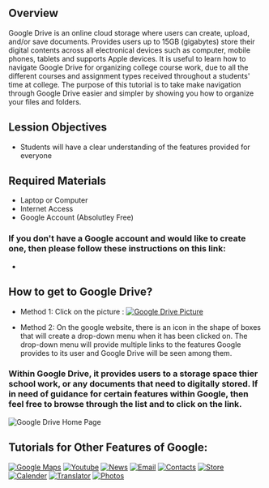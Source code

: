 ## Overview

Google Drive is an online cloud storage where users can create, upload, and/or save documents. Provides users up to 15GB (gigabytes) store their digital contents across all electronical devices such as computer, mobile phones, tablets and supports Apple devices. It is useful to learn how to navigate Google Drive for organizing college course work, due to all the different courses and assignment types received throughout a students' time at college. The purpose of this tutorial is to take make navigation through Google Drive easier and simpler by showing you how to organize your files and folders. 

## Lession Objectives

* Students will have a clear understanding of the features provided for everyone

## Required Materials

- Laptop or Computer
- Internet Access
- Google Account (Absolutley Free)

### If you don't have a Google account and would like to create one, then please follow these instructions on this link:
-

## How to get to Google Drive?

- Method 1: Click on the picture : [![Google Drive Picture](https://github.com/jloan/pierce-hacker-submissions/blob/master/new-lessons/Google/images/Google%20Drive.png "Google Drive")](https://www.google.com/drive/)

- Method 2: On the google website, there is an icon in the shape of boxes that will create a drop-down menu when it has been clicked on. The drop-down menu will provide multiple links to the features Google provides to its user and Google Drive will be seen among them.

### Within Google Drive, it provides users to a storage space thier school work, or any documents that need to digitally stored. If in need of guidance for certain features within Google, then feel free to browse through the list and to click on the link.
![Google Drive Home Page](https://github.com/jloan/pierce-hacker-submissions/blob/master/new-lessons/Google/images/Google%20Drive%20Home%20Page.png)

## Tutorials for Other Features of Google:
[![Google Maps](https://github.com/jloan/pierce-hacker-submissions/blob/master/new-lessons/Google/images/Google%20Maps.png "Google Maps")](https://www.google.com/maps)
[![Youtube](https://github.com/jloan/pierce-hacker-submissions/blob/master/new-lessons/Google/images/Youtube.png "Youtube")](https://www.youtube.com/) 
[![News](https://github.com/jloan/pierce-hacker-submissions/blob/master/new-lessons/Google/images/Google%20News.png "Google News")](https://news.google.com/?hl=en-US&tab=on1&gl=US&ceid=US:en)
[![Email](https://github.com/jloan/pierce-hacker-submissions/blob/master/new-lessons/Google/images/Gmail.png "Gmail")](https://mail.google.com/mail/u/0/)
[![Contacts](https://github.com/jloan/pierce-hacker-submissions/blob/master/new-lessons/Google/images/Google%20Contacts.png "Google Contacts")](https://www.google.com/)
[![Store](https://github.com/jloan/pierce-hacker-submissions/blob/master/new-lessons/Google/images/Google%20Play.png "Google Play Store")](https://www.google.com/)
[![Calender](https://github.com/jloan/pierce-hacker-submissions/blob/master/new-lessons/Google/images/Google%20Calender.png "Google Calender")](https://www.google.com/)
[![Translator](https://github.com/jloan/pierce-hacker-submissions/blob/master/new-lessons/Google/images/Google%20Translate.png "Google Translate")](https://translate.google.com/?hl=en&tab=wT1&authuser=0)
[![Photos](https://github.com/jloan/pierce-hacker-submissions/blob/master/new-lessons/Google/images/Google%20Photos.png "Google Photo")](https://www.google.com/)
